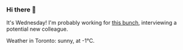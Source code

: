 ### Hi there :wave:

It's Wednesday! I'm probably working for [this bunch](https://github.com/kohofinancial), interviewing a potential new colleague.

Weather in Toronto: sunny, at -1°C.
